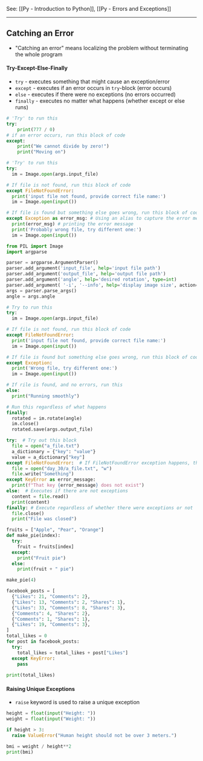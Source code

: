 See: [[Py - Introduction to Python]], [[Py - Errors and Exceptions]]

---

## Catching an Error
* "Catching an error" means localizing the problem without terminating the whole program

#### Try-Except-Else-Finally
* `try` - executes something that might cause an exception/error
* `except` - executes if an error occurs in `try`-block (error occurs)
* `else` - executes if there were no exceptions (no errors occurred)
* `finally` - executes no matter what happens (whether except or else runs)
```python
# 'Try' to run this 
try:
	print(777 / 0)
# if an error occurs, run this block of code
except:
	print("We cannot divide by zero!")
	print("Moving on")
```

```Python
# 'Try' to run this 
try:
  im = Image.open(args.input_file)

# If file is not found, run this block of code
except FileNotFoundError: 
  print('input file not found, provide correct file name:')
  im = Image.open(input())

# If file is found but something else goes wrong, run this block of code
except Exception as error_msg: # Using an alias to capture the error message
  print(error_msg) # printing the error message
  print('Probably wrong file, try different one:')
  im = Image.open(input())
```

```Python
from PIL import Image
import argparse

parser = argparse.ArgumentParser()
parser.add_argument('input_file', help='input file path')
parser.add_argument('output_file', help='output file path')
parser.add_argument('angle', help='desired rotation', type=int)
parser.add_argument( '-i', '--info', help='display image size', action='store_true')
args = parser.parse_args()
angle = args.angle

# Try to run this
try:
  im = Image.open(args.input_file)

# If file is not found, run this block of code
except FileNotFoundError:
  print('input file not found, provide correct file name:')
  im = Image.open(input())

# If file is found but something else goes wrong, run this block of code
except Exception:
  print('Wrong file, try different one:')
  im = Image.open(input())

# If rile is found, and no errors, run this
else:
  print("Running smoothly")

# Run this regardless of what happens
finally:
  rotated = im.rotate(angle)
  im.close()
  rotated.save(args.output_file)
```


```Python
try:  # Try out this block
  file = open("a_file.txt")
  a_dictionary = {"key": "value"}
  value = a_dictionary["key"]
except FileNotFoundError:  # If FileNotFoundError exception happens, then execute
  file = open("day_30/a_file.txt", "w")
  file.write("Something")
except KeyError as error_message:
  print(f"That key {error_message} does not exist")
else:  # Executes if there are not exceptions
  content = file.read()
  print(content)
finally: # Execute regardless of whether there were exceptions or not
  file.close()
  print("File was closed")
```

```Python
fruits = ["Apple", "Pear", "Orange"]
def make_pie(index):
  try:
    fruit = fruits[index]
  except:
    print("Fruit pie")
  else: 
    print(fruit + " pie")

make_pie(4)
```

```python
facebook_posts = [
  {"Likes": 21, "Comments": 2},
  {"Likes": 13, "Comments": 2, "Shares": 1},
  {"Likes": 33, "Comments": 8, "Shares": 3},
  {"Comments": 4, "Shares": 2},
  {"Comments": 1, "Shares": 1},
  {"Likes": 19, "Comments": 3},
]
total_likes = 0
for post in facebook_posts:
  try:
    total_likes = total_likes + post["Likes"]
  except KeyError:
    pass
    
print(total_likes)
```

#### Raising Unique Exceptions
* `raise` keyword is used to raise a unique exception
```python
height = float(input("Height: "))
weight = float(input("Weight: "))

if height > 3:
  raise ValueError("Human height should not be over 3 meters.")

bmi = weight / height**2
print(bmi)
```

